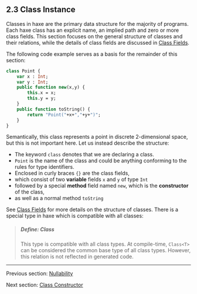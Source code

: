 ## 2.3 Class Instance

Classes in haxe are the primary data structure for the majority of programs. Each haxe class has an explicit name, an implied path and zero or more class fields. This section focuses on the general structure of classes and their relations, while the details of class fields are discussed in [Class Fields](4-Class_Fields.md).


The following code example serves as a basis for the remainder of this section:

```haxe
class Point {
	var x : Int;
	var y : Int;
	public function new(x,y) {
		this.x = x;
		this.y = y;
	}
	public function toString() {
		return "Point("+x+","+y+")";
	}
}
```
Semantically, this class represents a point in discrete 2-dimensional space, but this is not important here. Let us instead describe the structure:



* The keyword `class` denotes that we are declaring a class.
* `Point` is the name of the class and could be anything conforming to the rules for type identifiers.
* Enclosed in curly braces `{}` are the class fields,
* which consist of two **variable** fields `x` and `y` of type `Int`
* followed by a special **method** field named `new`, which is the **constructor** of the class,
* as well as a normal method `toString`


See [Class Fields](4-Class_Fields.md) for more details on the structure of classes.  There is a special type in haxe which is compatible with all classes:

> ##### Define: Class<T>
>
> This type is compatible with all class types. At compile-time, `Class<T>` can be considered the common base type of all class types. However, this relation is not reflected in generated code.

---

Previous section: [Nullability](2.2-Nullability.md)

Next section: [Class Constructor](2.3.1-Class_Constructor.md)